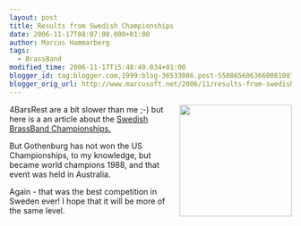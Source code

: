 ```yaml
---
layout: post
title: Results from Swedish Championships
date: 2006-11-17T08:07:00.000+01:00
author: Marcus Hammarberg
tags:
  - BrassBand
modified_time: 2006-11-17T15:48:40.034+01:00
blogger_id: tag:blogger.com,1999:blog-36533086.post-5508656063660081007
blogger_orig_url: http://www.marcusoft.net/2006/11/results-from-swedish-championships.html
---
```


[<img
src="http://www.4barsrest.com/gallery/200/general_goth_bengt_childs.jpg"
style="FLOAT: right; MARGIN: 0px 0px 10px 10px; WIDTH: 200px; CURSOR: hand"
data-border="0" />](http://www.4barsrest.com/gallery/200/general_goth_bengt_childs.jpg)4BarsRest are a bit slower than
me ;-) but here is a an article about the [Swedish BrassBand
Championships.](http://www.4barsrest.com/news/detail.asp?id=4441)

But Gothenburg has not won the US
Championships, to my knowledge, but became world champions 1988, and
that event was held in Australia.

Again - that was the best competition in Sweden ever! I hope that it
will be more of the same level.
